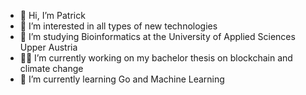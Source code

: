 - 👋 Hi, I’m Patrick
- 👀 I’m interested in all types of new technologies
- 📖 I’m studying Bioinformatics at the University of Applied Sciences Upper Austria
- ✍🏼 I’m currently working on my bachelor thesis on blockchain and climate change
- 🌱 I’m currently learning Go and Machine Learning

<!---
qtr1ck/qtr1ck is a ✨ special ✨ repository because its `README.md` (this file) appears on your GitHub profile.
You can click the Preview link to take a look at your changes.
--->
